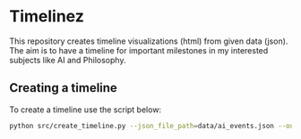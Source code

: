 # Timelinez

This repository creates timeline visualizations (html) from given data (json). The aim is to have a timeline for important milestones in my interested subjects like AI and Philosophy.

## Creating a timeline

To create a timeline use the script below:
```bash
python src/create_timeline.py --json_file_path=data/ai_events.json --output_file_name=ai_timeline.html
```